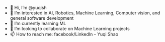 - 👋 Hi, I’m @yuqish
- 👀 I’m interested in AI, Robotics, Machine Learning, Computer vision, and general software development
- 🌱 I’m currently learning ML
- 💞️ I’m looking to collaborate on Machine Learning projects
- 📫 How to reach me: facebook/LinkedIn - Yuqi Shao

<!---
yuqish/yuqish is a ✨ special ✨ repository because its `README.md` (this file) appears on your GitHub profile.
You can click the Preview link to take a look at your changes.
--->
